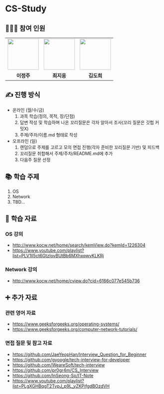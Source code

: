 # CS-Study
## 👩‍👧‍👦 참여 인원
<table>
  <tr>
    <td >
        <a href="https://github.com/mozylee">
            <img src="https://avatars.githubusercontent.com/u/62149426?v=4" width="100px" />
        </a>
    </td>
    <td>
        <a href="https://github.com/heyera">
            <img src="https://avatars.githubusercontent.com/u/63634801?v=4" width="100px" />
        </a>
    </td>
    <td>
        <a href="https://github.com/kiarakim">
            <img src="https://avatars.githubusercontent.com/u/101039161?v=4" width="100px" />
        </a>
    </td>
  </tr>
  <tr>
    <td align="center"><b>이정주</b></td>
    <td align="center"><b>최지웅</b></td>
    <td align="center"><b>김도희</b></td>
  </tr>
</table>

## ✍️ 진행 방식
- 온라인 (월/수/금)
    1. 과목 학습(정의, 목적, 장/단점)
    2. 답변 작성 및 학습하며 나온 꼬리질문은 각자 알아서 조사(꼬리 질문은 깃헙 커밋X)
    3. 주제/주차/이름.md 형태로 작성
- 오프라인 (일)
    1. 랜덤으로 주제를 고르고 모의 면접 진행(각자 준비한 꼬리질문 기반) 및 피드백
    2. 꼬리질문 취합해서 주제/주차/README.md에 추가
    3. 다음주 질문 선정

## 📚 학습 주제
1. OS
2. Network
3. TBD...

## 💽 학습 자료
### OS 강의
- http://www.kocw.net/home/search/kemView.do?kemId=1226304
- https://www.youtube.com/playlist?list=PLV1ll5ct6GtzIovBUtBb6MXhxqwvKLKRj
### Network 강의
- http://www.kocw.net/home/cview.do?cid=6166c077e545b736

## ➕ 추가 자료
### 관련 영어 자료
- https://www.geeksforgeeks.org/operating-systems/
- https://www.geeksforgeeks.org/computer-network-tutorials/
### 면접 질문 및 참고 자료
- https://github.com/JaeYeopHan/Interview_Question_for_Beginner
- https://github.com/gyoogle/tech-interview-for-developer
- https://github.com/WeareSoft/tech-interview
- https://github.com/pr0gr4m/CS_Interview
- https://github.com/InSeong-So/IT-Note
- https://www.youtube.com/playlist?list=PLgXGHBqgT2TvpJ_p9L_yZKPifgdBOzdVH
